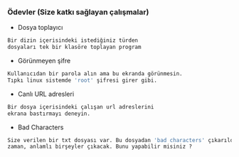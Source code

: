 ### Ödevler (Size katkı sağlayan çalışmalar)

+ Dosya toplayıcı

```python
Bir dizin içerisindeki istediğiniz türden 
dosyaları tek bir klasöre toplayan program
```

+ Görünmeyen şifre

```python
Kullanıcıdan bir parola alın ama bu ekranda görünmesin.
Tıpkı linux sistemde 'root' şifresi girer gibi.
```

+ Canlı URL adresleri

```python
Bir dosya içerisindeki çalışan url adreslerini 
ekrana bastırmayı deneyin.
```

+ Bad Characters

```python
Size verilen bir txt dosyası var. Bu dosyadan 'bad characters' çıkarıldığı
zaman, anlamlı birşeyler çıkacak. Bunu yapabilir misiniz ?
```
